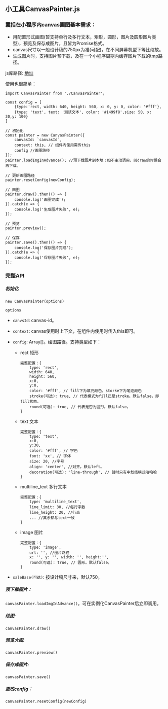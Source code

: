 ## 小工具CanvasPainter.js

### 囊括在小程序内canvas画图基本需求：

- 用配置形式画图(暂支持单行及多行文本，矩形，圆形，图片及圆形图片类型)，预览及保存成图片，且皆为Promise格式。
- canvas尺寸以一般设计稿的750px为准(可配)，在不同屏幕机型下等比缩放。
- 生成图片时，支持图片预下载，及在一个小程序周期内缓存图片下载的tmp路径。

js库路径: [地址](https://github.com/DearVikki/wxa-canvas2pic/blob/master/pages/component/canvas-pic/CanvasPainter.js)

使用也很简单：

```
import CanvasPainter from './CanvasPainter';

const config = [
	{type:'rect, width: 640, height: 560, x: 0, y: 0, color: '#fff'},
	{type: 'text', text: '测试文本', color: '#1499f8',size: 50, x: 30,y: 100}
]

// 初始化
const painter = new CanvasPainter({
    canvasId: `canvasId`,
    context: this, // 组件内使用需传this
    config //画图路径
});
painter.loadImgInAdvance(); //预下载图片到本地；如不主动调用，则draw的时候会再下载。

// 更新画图路径
painter.resetConfig(newConfig);

// 画图
painter.draw().then(() => {
	console.log('画图完成');   
}).catch(e => {
    console.log('生成图片失败', e);
});

// 预览
painter.preview();

// 保存
painter.save().then(() => {
	console.log('保存图片完成');   
}).catch(e => {
    console.log('保存图片失败', e);
});
```

### 完整API
##### 初始化

`new CanvasPainter(options)`

`options`

- `canvsId`: canvas-id。

- `context`: canvas使用时上下文，在组件内使用时传入this即可。

- `config`: Array[]。绘图路径。支持类型如下：

  - rect 矩形

    ```
    完整配置：{
    	type: 'rect',
    	width: 640,
    	height: 560,
    	x:0,
    	y:0,
    	color: '#fff', // fill下为填充颜色，storke下为笔迹颜色
    	stroke(可选): true, // 代表模式为fill还是stroke。默认false，即fill状态。
    	round(可选): true, // 代表是否为圆形。默认false。
    }
    ```

  - text 文本

    ```
    完整配置：{
    	type: 'text',
    	x:0,
    	y:30,
    	color: '#fff', // 字色
    	font: 'xx', // 字体
    	size: 20, //字号
    	align: 'center', //对齐。默认left。
    	decoration(可选): 'line-through', // 暂时只有中划线模式哈哈哈
    }
    ```
  - multiline_text 多行文本

    ```
    完整配置：{
    	type: 'multiline_text',
    	line_limit: 30, //每行字数
    	line_height: 20, //行高
    	... //其余都与text一致
    }
    ```
  - image 图片

    ```
    完整配置：{
    	type: 'image',
    	url: '', //图片路径
    	x: '', y: '', width: '', height:'',
    	round(可选): true, // 圆形。默认false。
    }
    ```

- `saleBase(可选)`: 按设计稿尺寸来，默认750。

##### 预下载图片：

`canvasPainter.loadImgInAdvance()`。可在实例化CanvasPainter后立即调用。

##### 绘图: 

`canvasPainter.draw()`

##### 预览大图: 

`canvasPainter.preview()`

##### 保存成图片: 

`canvasPainter.save()`

##### 更改config：

`canvasPainter.resetConfig(newConfig)`